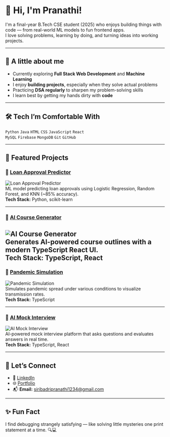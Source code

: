 # 👋 Hi, I'm Pranathi!

I'm a final-year B.Tech CSE student (2025) who enjoys building things with code — from real-world ML models to fun frontend apps.  
I love solving problems, learning by doing, and turning ideas into working projects.

---

## 🌟 A little about me
- Currently exploring **Full Stack Web Development** and **Machine Learning**
- I enjoy **building projects**, especially when they solve actual problems
- Practicing **DSA regularly** to sharpen my problem-solving skills
- I learn best by getting my hands dirty with **code**

---

## 🛠️ Tech I’m Comfortable With
`Python` `Java` `HTML` `CSS` `JavaScript` `React`  
`MySQL` `Firebase` `MongoDB` `Git` `GitHub`

---

## 📌 Featured Projects

### 🔹 [Loan Approval Predictor](https://github.com/Pranathi-96/loan-approval-ml)
![Loan Approval Predictor](https://loan-approval-system-five.vercel.app/)  
ML model predicting loan approvals using Logistic Regression, Random Forest, and KNN (~85% accuracy).  
**Tech Stack:** Python, scikit-learn

---

### 🔹 [AI Course Generator](https://github.com/Pranathi-96/Ai-Course-Generator)
![AI Course Generator](https://ai-course-generator-jet.vercel.app/)  
Generates AI-powered course outlines with a modern TypeScript React UI.  
**Tech Stack:** TypeScript, React
---

### 🔹 [Pandemic Simulation](https://github.com/Pranathi-96/pandemic-simulation)
![Pandemic Simulation](https://pandemic-simulation-seven.vercel.app/)  
Simulates pandemic spread under various conditions to visualize transmission rates.  
**Tech Stack:** TypeScript

---

### 🔹 [AI Mock Interview](https://github.com/Pranathi-96/ai-mock-interview)
![AI Mock Interview](https://ai-mock-interview-sand-eta.vercel.app/  )  
AI-powered mock interview platform that asks questions and evaluates answers in real time.  
**Tech Stack:** TypeScript, React

---

## 🔗 Let’s Connect
- 💼 [LinkedIn](https://www.linkedin.com/in/pranathi-siribadri/)
- 🌐 [Portfolio](https://portfolio.coursevita.com/pranathi-568)
- 📬 **Email:** siribadripranathi1234@gmail.com

---

## ✨ Fun Fact
I find debugging strangely satisfying — like solving little mysteries one print statement at a time. 🔍💻

